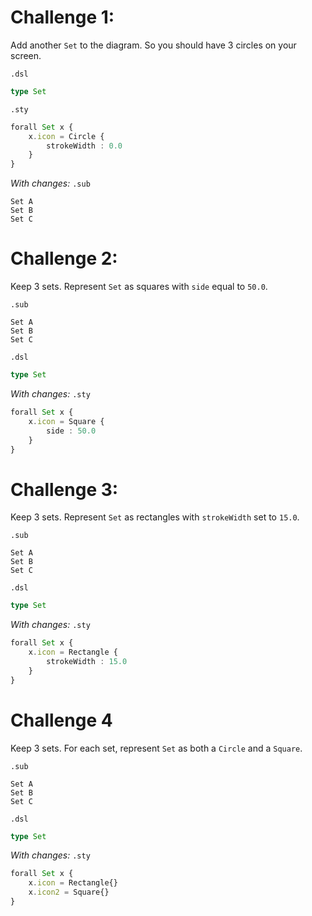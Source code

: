 # Challenge 1: 
Add another `Set` to the diagram. So you should have 3 circles on your screen.

`.dsl`
```typescript
type Set
```

`.sty`
```typescript
forall Set x {
    x.icon = Circle {
        strokeWidth : 0.0
    }
}
```

_With changes:_
`.sub`
```
Set A
Set B
Set C
```

# Challenge 2:
Keep 3 sets. Represent `Set` as squares with `side` equal to `50.0`.

`.sub`
```
Set A
Set B
Set C
```

`.dsl`
```typescript
type Set
```

_With changes:_
`.sty`
```typescript
forall Set x {
    x.icon = Square {
        side : 50.0
    }
}
```

# Challenge 3:
Keep 3 sets. Represent `Set` as rectangles with `strokeWidth` set to `15.0`.

`.sub`
```
Set A
Set B
Set C
```

`.dsl`
```typescript
type Set
```

_With changes:_
`.sty`
```typescript
forall Set x {
    x.icon = Rectangle {
        strokeWidth : 15.0
    }
}
```

# Challenge 4
Keep 3 sets. For each set, represent `Set` as both a `Circle` and a `Square`.

`.sub`
```
Set A
Set B
Set C
```

`.dsl`
```typescript
type Set
```

_With changes:_
`.sty`
```typescript
forall Set x {
    x.icon = Rectangle{}
    x.icon2 = Square{}
}
```
